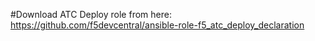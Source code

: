 #Download ATC Deploy role from here: https://github.com/f5devcentral/ansible-role-f5_atc_deploy_declaration